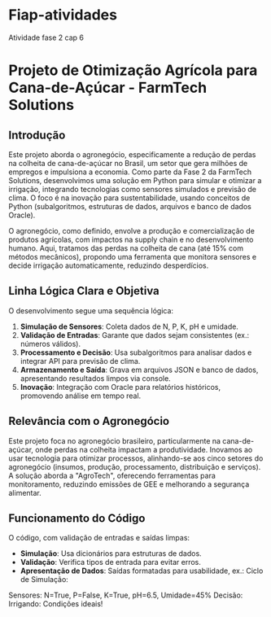 # Fiap-atividades
Atividade fase 2 cap 6
# Projeto de Otimização Agrícola para Cana-de-Açúcar - FarmTech Solutions

## Introdução
Este projeto aborda o agronegócio, especificamente a redução de perdas na colheita de cana-de-açúcar no Brasil, um setor que gera milhões de empregos e impulsiona a economia. Como parte da Fase 2 da FarmTech Solutions, desenvolvimos uma solução em Python para simular e otimizar a irrigação, integrando tecnologias como sensores simulados e previsão de clima. O foco é na inovação para sustentabilidade, usando conceitos de Python (subalgoritmos, estruturas de dados, arquivos e banco de dados Oracle).

O agronegócio, como definido, envolve a produção e comercialização de produtos agrícolas, com impactos na supply chain e no desenvolvimento humano. Aqui, tratamos das perdas na colheita de cana (até 15% com métodos mecânicos), propondo uma ferramenta que monitora sensores e decide irrigação automaticamente, reduzindo desperdícios.

## Linha Lógica Clara e Objetiva
O desenvolvimento segue uma sequência lógica:
1. **Simulação de Sensores**: Coleta dados de N, P, K, pH e umidade.
2. **Validação de Entradas**: Garante que dados sejam consistentes (ex.: números válidos).
3. **Processamento e Decisão**: Usa subalgoritmos para analisar dados e integrar API para previsão de clima.
4. **Armazenamento e Saída**: Grava em arquivos JSON e banco de dados, apresentando resultados limpos via console.
5. **Inovação**: Integração com Oracle para relatórios históricos, promovendo análise em tempo real.

## Relevância com o Agronegócio
Este projeto foca no agronegócio brasileiro, particularmente na cana-de-açúcar, onde perdas na colheita impactam a produtividade. Inovamos ao usar tecnologia para otimizar processos, alinhando-se aos cinco setores do agronegócio (insumos, produção, processamento, distribuição e serviços). A solução aborda a "AgroTech", oferecendo ferramentas para monitoramento, reduzindo emissões de GEE e melhorando a segurança alimentar.

## Funcionamento do Código
O código, com validação de entradas e saídas limpas:
- **Simulação**: Usa dicionários para estruturas de dados.
- **Validação**: Verifica tipos de entrada para evitar erros.
- **Apresentação de Dados**: Saídas formatadas para usabilidade, ex.:
Ciclo de Simulação:

Sensores: N=True, P=False, K=True, pH=6.5, Umidade=45%
Decisão: Irrigando: Condições ideais!


